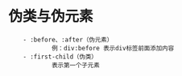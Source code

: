 #   伪类与伪元素
        - :before、:after（伪元素）
                例：div:before 表示div标签前面添加内容
        - :first-child（伪类）
                表示第一个子元素